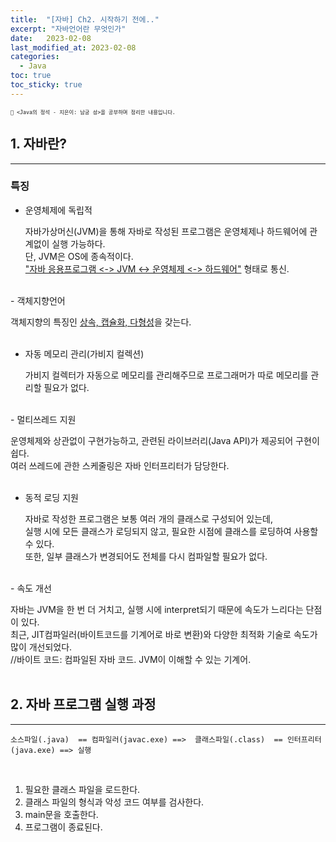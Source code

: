 ```yaml
---
title:  "[자바] Ch2. 시작하기 전에.."
excerpt: "자바언어란 무엇인가"
date:   2023-02-08
last_modified_at: 2023-02-08
categories:
  - Java
toc: true
toc_sticky: true
---
```

<span style="font-size: 0.7em">`📑 <Java의 정석 - 지은이: 남궁 성>을 공부하며 정리한 내용입니다.`</span>

## 1. 자바란?
---
### 특징
- 운영체제에 독립적  

  자바가상머신(JVM)을 통해 자바로 작성된 프로그램은 운영체제나 하드웨어에 관계없이 실행 가능하다.  
  단, JVM은 OS에 종속적이다.  
  <u>"자바 응용프로그램 <-> JVM <-> 운영체제 <-> 하드웨어"</u> 형태로 통신.  
<br>
- 객체지향언어  

  객체지향의 특징인 <u>상속, 캡슐화, 다형성</u>을 갖는다.  
<br>
- 자동 메모리 관리(가비지 컬렉션)  

  가비지 컬렉터가 자동으로 메모리를 관리해주므로 프로그래머가 따로 메모리를 관리할 필요가 없다.  
<br>
- 멀티쓰레드 지원  

  운영체제와 상관없이 구현가능하고, 관련된 라이브러리(Java API)가 제공되어 구현이 쉽다.  
  여러 쓰레드에 관한 스케줄링은 자바 인터프리터가 담당한다.  
<br>
- 동적 로딩 지원  

  자바로 작성한 프로그램은 보통 여러 개의 클래스로 구성되어 있는데,  
  실행 시에 모든 클래스가 로딩되지 않고, 필요한 시점에 클래스를 로딩하여 사용할 수 있다.  
  또한, 일부 클래스가 변경되어도 전체를 다시 컴파일할 필요가 없다.  
<br>
- 속도 개선  
   
  자바는 JVM을 한 번 더 거치고, 실행 시에 interpret되기 때문에 속도가 느리다는 단점이 있다.  
  최근, JIT컴파일러(바이트코드를 기계어로 바로 변환)와 다양한 최적화 기술로 속도가 많이 개선되었다.
  <br>
  //바이트 코드: 컴파일된 자바 코드. JVM이 이해할 수 있는 기계어.
<br>
<br>

## 2. 자바 프로그램 실행 과정
---
    소스파일(.java)  == 컴파일러(javac.exe) ==>  클래스파일(.class)  == 인터프리터(java.exe) ==> 실행
  
<br>

1. 필요한 클래스 파일을 로드한다.
2. 클래스 파일의 형식과 악성 코드 여부를 검사한다.
3. main문을 호출한다.
4. 프로그램이 종료된다.

<br>
<br>